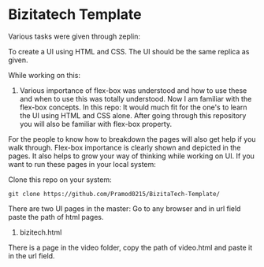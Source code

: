 # Bizitatech Template

Various tasks were given through zeplin:

To create a UI using HTML and CSS. The UI should be the same replica as given.

While working on this:

1. Various importance of flex-box was understood and how to use these and when to use this was totally understood. Now I am familiar with the flex-box concepts.
In this repo: It would much fit for the one's to learn the UI using HTML and CSS alone. After going through this repository you will also be familiar with flex-box property.


For the people to know how to breakdown the pages will also get help if you walk through.
Flex-box importance is clearly shown and depicted in the pages. It also helps to grow your way of thinking while working on UI.
If you want to run these pages in your local system:

Clone this repo on your system:
```
git clone https://github.com/Pramod0215/BizitaTech-Template/
```
There are two UI pages in the master: Go to any browser and in url field paste the path of html pages.


   1.  bizitech.html
   
   There is a page in the video folder, copy the path of video.html and paste it in the url field.
